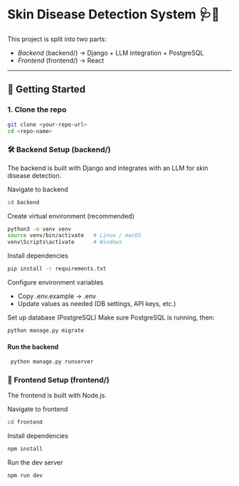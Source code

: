 # Skin Disease Detection System 🩺🤖

This project is split into two parts:

- *Backend* (backend/) → Django + LLM integration + PostgreSQL  
- *Frontend* (frontend/) → React

---

## 🚀 Getting Started

### 1. Clone the repo
```bash
git clone <your-repo-url>
cd <repo-name>
```

### 🛠 Backend Setup (backend/)

The backend is built with Django and integrates with an LLM for skin disease detection.

Navigate to backend
```bash
cd backend
```

Create virtual environment (recommended)

```bash
python3 -m venv venv
source venv/bin/activate   # Linux / macOS
venv\Scripts\activate      # Windows
```
Install dependencies
```bash
pip install -r requirements.txt
```
Configure environment variables
- Copy .env.example → .env
- Update values as needed (DB settings, API keys, etc.)

Set up database (PostgreSQL)
Make sure PostgreSQL is running, then:
```bash
python manage.py migrate
```
#### Run the backend
```bash
 python manage.py runserver
```

### 🎨 Frontend Setup (frontend/)

The frontend is built with Node.js.

Navigate to frontend
```bash
cd frontend
```
Install dependencies
```bash
npm install
```
Run the dev server
```bash
npm run dev
```
